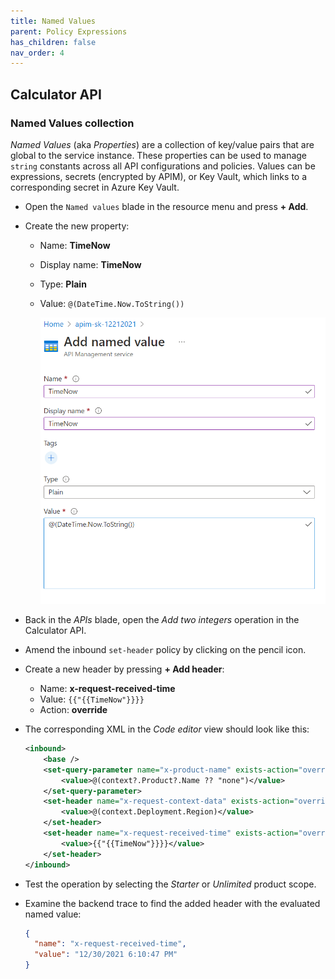 ```yaml
---
title: Named Values
parent: Policy Expressions
has_children: false
nav_order: 4
---
```



## Calculator API

### Named Values collection

*Named Values* (aka *Properties*) are a collection of key/value pairs that are global to the service instance. These properties can be used to manage `string` constants across all API configurations and policies. Values can be expressions, secrets (encrypted by APIM), or Key Vault, which links to a corresponding secret in Azure Key Vault.

- Open the `Named values` blade in the resource menu and press **+ Add**.
- Create the new property:
  - Name: **TimeNow**
  - Display name: **TimeNow**
  - Type: **Plain**
  - Value: `@(DateTime.Now.ToString())`

    ![APIM Named Values](../../assets/images/apim-named-values.png)

- Back in the *APIs* blade, open the *Add two integers* operation in the Calculator API. 
- Amend the inbound `set-header` policy by clicking on the pencil icon.
- Create a new header by pressing **+ Add header**:
  - Name: **x-request-received-time**
  - Value: `{{"{{TimeNow"}}}}`
  - Action: **override**  
- The corresponding XML in the *Code editor* view should look like this: 

  ```xml    
  <inbound>
      <base />
      <set-query-parameter name="x-product-name" exists-action="override">
          <value>@(context?.Product?.Name ?? "none")</value>
      </set-query-parameter>
      <set-header name="x-request-context-data" exists-action="override">
          <value>@(context.Deployment.Region)</value>
      </set-header>
      <set-header name="x-request-received-time" exists-action="override">
          <value>{{"{{TimeNow"}}}}</value>
      </set-header>
  </inbound>
  ```

- Test the operation by selecting the *Starter* or *Unlimited* product scope. 
- Examine the backend trace to find the added header with the evaluated named value:

  ```json
  {
    "name": "x-request-received-time",
    "value": "12/30/2021 6:10:47 PM"
  }
  ```